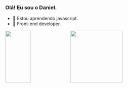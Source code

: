### Olá! Eu sou o Daniel.

- 🌱 Estou aprendendo javascript.
- 👯 Front-end developer.

<div>
  <img height="165em" width="40%" src="https://github-readme-stats.vercel.app/api?username=daniel-srj&theme=github_dark&show_icons=true">
  <img height="165em" src="https://github-readme-stats.vercel.app/api/top-langs/?username=daniel-srj&layout=compact&theme=github_dark">
</div>
